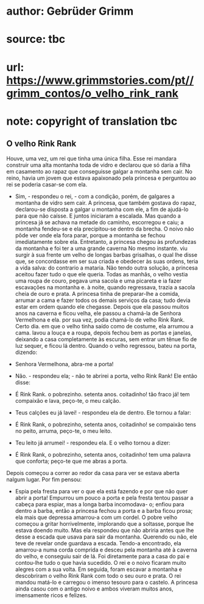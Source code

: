 # author: Gebrüder Grimm
# source: tbc
# url: https://www.grimmstories.com/pt//grimm_contos/o_velho_rink_rank
# note: copyright of translation tbc

## O velho Rink Rank 

Houve, uma vez, um rei que tinha uma única filha. Esse rei mandara
construir uma alta montanha toda de vidro e declarou que só daria a
filha em casamento ao rapaz que conseguisse galgar a montanha sem cair.
No reino, havia um jovem que estava apaixonado pela princesa e perguntou
ao rei se poderia casar-se com ela.
- Sim, - respondeu o rei, - com a condição, porém, de galgares a
montanha de vidro sem cair.
A princesa, que também gostava do rapaz, declarou-se disposta a galgar u
montanha com ele, a fim de ajudá-lo para que não caísse. E juntos
iniciaram a escalada. Mas quando a princesa já se achava na metade do
caminho, escorregou e caiu; a montanha fendeu-se e ela precipitou-se
dentro da brecha. O noivo não pôde ver onde ela fora parar, porque a
montanha se fechou imediatamente sobre ela.
Entretanto, a princesa chegou às profundezas da montanha e foi ter a uma
grande caverna No mesmo instante. viu surgir à sua frente um velho de
longas barbas grisalhas, o qual lhe disse que, se concordasse em ser sua
criada e obedecer às suas ordens, teria a vida salva: do contrario a
mataria. Não tendo outra solução, a princesa aceitou fazer tudo o que
ele queria.
Todas as manhãs, o velho vestia uma roupa de couro, pegava uma sacola e
uma picareta e ia fazer escavações na montanha e. à noite, quando
regressava, trazia a sacola cheia de ouro e prata.
A princesa tinha de preparar-lhe a comida, arrumar a cama e fazer todos
os demais serviços da casa; tudo devia estar em ordem quando ele
chegasse.
Depois que ela passou muitos anos na caverna e ficou velha, ele passou a
chamá-la de Senhora Vermelhona e ela. por sua vez, podia chamá-lo de
velho Rink Rank.
Certo dia. em que o velho tinha saído como de costume, ela arrumou a
cama. lavou a louça e a roupa, depois fechou bem as portas e janelas,
deixando a casa completamente às escuras, sem entrar um tênue fio de luz
sequer, e ficou lá dentro.
Quando o velho regressou, bateu na porta, dizendo:
- Senhora Vermelhona, abra-me a porta!
- Não. - respondeu ela; - não te abrirei a porta, velho Rink Rank!
Ele então disse:

- É Rink Rank. o pobrezinho.
setenta anos. coitadinho!
tão fraco já! tem compaixão
e lava, peço-te, o meu calção.

- Teus calções eu já lavei! - respondeu ela de dentro.
Ele tornou a falar:

- É Rink Rank, o pobrezinho,
setenta anos, coitadinho!
se compaixão tens no peito,
arruma, peço-te, o meu leito.

- Teu leito já arrumei! - respondeu ela.
E o velho tornou a dizer:

- É Rink Rank, o pobrezinho,
setenta anos, coitadinho!
tem uma palavra que conforta;
peço-te que me abras a porta.

Depois começou a correr ao redor da casa para ver se estava aberta
nalgum lugar. Por fim pensou:
- Espia pela fresta para ver o que ela está fazendo e por que não quer
abrir a porta!
Empurrou um pouco a porta e pela fresta tentou passar a cabeça para
espiar, mas a longa barba incomodava- o; enfiou para dentro a barba,
então a princesa fechou a porta e a barba ficou prosa; ela mais que
depressa amarrou-a com um cordel.
O pobre velho começou a gritar horrivelmente, implorando que a soltasse,
porque lhe estava doendo muito.
Mas ela respondeu que não abriria antes que lhe desse a escada que usava
para sair da montanha. Querendo ou não, ele teve de revelar onde
guardava a escada. Tendo-a encontrado, ela amarrou-a numa corda comprida
e desceu pela montanha até à caverna do velho, e conseguiu sair de lá.
Foi diretamente para a casa do pai e contou-lhe tudo o que havia
sucedido. O rei e o noivo ficaram muito alegres com a sua volta. Em
seguida, foram escavar a montanha e descobriram o velho Rink Rank com
todo o seu ouro e prata. O rei mandou matá-lo e carregou o imenso
tesouro para o castelo.
A princesa ainda casou com o antigo noivo e ambos viveram muitos anos,
imensamente ricos e felizes.
